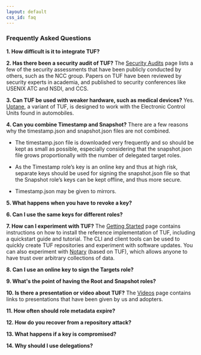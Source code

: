 ```yaml
---
layout: default
css_id: faq
---
```


### Frequently Asked Questions

**1. How difficult is it to integrate TUF?**

**2. Has there been a security audit of TUF?**
The [Security Audits](https://theupdateframework.github.io/audits.html) page
lists a few of the security assessments that have been publicly conducted by
others, such as the NCC group.  Papers on TUF have been reviewed by security
experts in academia, and published to security conferences like USENIX ATC and
NSDI, and CCS.

**3. Can TUF be used with weaker hardware, such as medical devices?**
Yes.  [Uptane](https://uptane.github.io/), a variant of TUF, is designed to
work with the Electronic Control Units found in automobiles.

**4. Can you combine Timestamp and Snapshot?**
There are a few reasons why the timestamp.json and snapshot.json files are not
combined.

* The timestamp.json file is downloaded very frequently and so should be kept
as small as possible, especially considering that the snapshot.json file grows
proportionally with the number of delegated target roles.

* As the Timestamp role’s key is an online key and thus at high risk,
separate keys should be used for signing the snapshot.json file so that the
Snapshot role’s keys can be kept offline, and thus more secure.

* Timestamp.json may be given to mirrors.

**5. What happens when you have to revoke a key?**

**6. Can I use the same keys for different roles?**

**7. How can I experiment with TUF?**
   The [Getting
   Started](https://github.com/theupdateframework/tuf/blob/develop/docs/GETTING_STARTED.rst)
   page contains instructions on how to install the reference implementation of
   TUF, including a quickstart guide and tutorial.  The CLI and client tools
   can be used to quickly create TUF repositories and experiment with software
   updates.  You can also experiment with
   [Notary](https://github.com/theupdateframework/notary) (based on TUF), which
   allows anyone to have trust over arbitrary collections of data.

**8. Can I use an online key to sign the Targets role?**

**9. What's the point of having the Root and Snapshot roles?**

**10. Is there a presentation or video about TUF?**
The [Videos](https://theupdateframework.github.io/videos.html) page contains
links to presentations that have been given by us and adopters.

**11. How often should role metadata expire?**

**12. How do you recover from a repository attack?**

**13. What happens if a key is compromised?**

**14. Why should I use delegations?**
